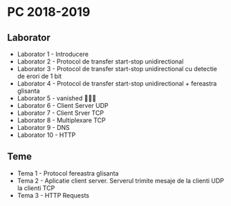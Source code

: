 # PC 2018-2019

## Laborator
* Laborator 1 - Introducere
* Laborator 2 - Protocol de transfer start-stop unidirectional
* Laborator 3 - Protocol de transfer start-stop unidirectional cu detectie de erori de 1 bit
* Laborator 4 - Protocol de transfer start-stop unidirectional + fereastra glisanta
* Laborator 5 - vanished 🤷🏻‍♂️
* Laborator 6 - Client Server UDP
* Laborator 7 - Client Srver TCP
* Laborator 8 - Multiplexare TCP
* Laborator 9 - DNS
* Laborator 10 - HTTP

## Teme
* Tema 1 - Protocol fereastra glisanta
* Tema 2 - Aplicatie client server. Serverul trimite mesaje de la clienti UDP la clienti TCP
* Tema 3 - HTTP Requests
